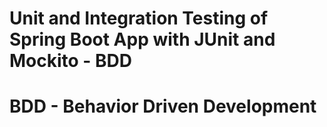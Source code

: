 # Unit and Integration Testing of Spring Boot App with JUnit and Mockito - BDD
# BDD - Behavior Driven Development
